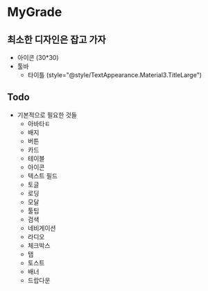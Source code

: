 # MyGrade

## 최소한 디자인은 잡고 가자
- 아이콘 (30*30)
- 툴바
  - 타이틀 (style="@style/TextAppearance.Material3.TitleLarge")
## Todo
- 기본적으로 필요한 것들
  - 아바타ㅌ
  - 배지
  - 버튼
  - 카드
  - 테이블
  - 아이콘
  - 텍스트 필드
  - 토글
  - 로딩
  - 모달
  - 툴팁
  - 검색
  - 네비게이션
  - 라디오
  - 체크박스
  - 탭
  - 토스트
  - 배너
  - 드랍다운
